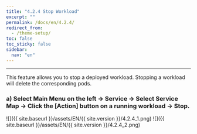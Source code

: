 ```yaml
---
title: "4.2.4 Stop Workload"
excerpt: ""
permalink: /docs/en/4.2.4/
redirect_from:
  - /theme-setup/
toc: false
toc_sticky: false
sidebar:
  nav: "en"
---
```



---

This feature allows you to stop a deployed workload. Stopping a workload will delete the corresponding pods.

### a\) Select Main Menu on the left → Service → Select Service Map → Click the [Action] button on a running workload → Stop.
![]({{ site.baseurl }}/assets/EN/{{ site.version }}/4.2.4_1.png)
![]({{ site.baseurl }}/assets/EN/{{ site.version }}/4.2.4_2.png)
